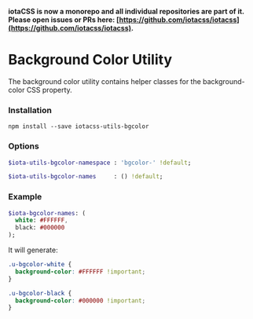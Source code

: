 **iotaCSS is now a monorepo and all individual repositories are part of it. Please open issues or PRs here: [https://github.com/iotacss/iotacss](https://github.com/iotacss/iotacss).**

# Background Color Utility #

The background color utility contains helper classes for the background-color CSS property.


### Installation ###

```
npm install --save iotacss-utils-bgcolor
```


### Options ###

```sass
$iota-utils-bgcolor-namespace : 'bgcolor-' !default;

$iota-utils-bgcolor-names     : () !default;
```


### Example ###

```sass
$iota-bgcolor-names: (
  white: #FFFFFF,
  black: #000000
);
```

It will generate:

```css
.u-bgcolor-white {
  background-color: #FFFFFF !important;
}

.u-bgcolor-black {
  background-color: #000000 !important;
}
```
